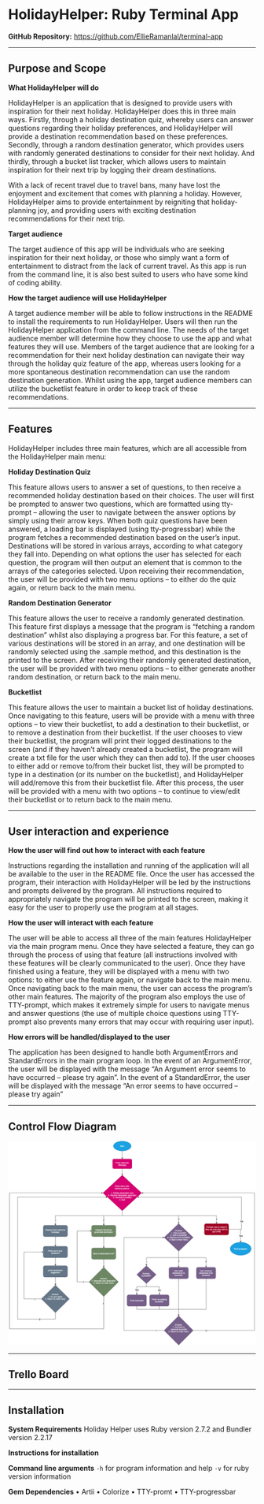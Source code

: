 # HolidayHelper: Ruby Terminal App

**GitHub Repository:**
<https://github.com/EllieRamanlal/terminal-app>


___
## Purpose and Scope

**What HolidayHelper will do**

HolidayHelper is an application that is designed to provide users with inspiration for their next holiday. HolidayHelper does this in three main ways. Firstly, through a holiday destination quiz, whereby users can answer questions regarding their holiday preferences, and HolidayHelper will provide a destination recommendation based on these preferences. Secondly, through a random destination generator, which provides users with randomly generated destinations to consider for their next holiday. And thirdly, through a bucket list tracker, which allows users to maintain inspiration for their next trip by logging their dream destinations. 

With a lack of recent travel due to travel bans, many have lost the enjoyment and excitement that comes with planning a holiday. However, HolidayHelper aims to provide entertainment by reigniting that holiday-planning joy, and providing users with exciting destination recommendations for their next trip.

**Target audience**

The target audience of this app will be individuals who are seeking inspiration for their next holiday, or those who simply want a form of entertainment to distract from the lack of current travel. As this app is run from the command line, it is also best suited to users who have some kind of coding ability.

**How the target audience will use HolidayHelper**

A target audience member will be able to follow instructions in the README to install the requirements to run HolidayHelper. Users will then run the HolidayHelper application from the command line. The needs of the target audience member will determine how they choose to use the app and what features they will use. Members of the target audience that are looking for a recommendation for their next holiday destination can navigate their way through the holiday quiz feature of the app, whereas users looking for a more spontaneous destination recommendation can use the random destination generation. Whilst using the app, target audience members can utilize the bucketlist feature in order to keep track of these recommendations.


___
## Features

HolidayHelper includes three main features, which are all accessible from the HolidayHelper main menu:

**Holiday Destination Quiz**

This feature allows users to answer a set of questions, to then receive a recommended holiday destination based on their choices. The user will first be prompted to answer two questions, which are formatted using tty-prompt – allowing the user to navigate between the answer options by simply using their arrow keys. When both quiz questions have been answered, a loading bar is displayed (using tty-progressbar) while the program fetches a recommended destination based on the user’s input. Destinations will be stored in various arrays, according to what category they fall into. Depending on what options the user has selected for each question, the program will then output an element that is common to the arrays of the categories selected. Upon receiving their recommendation, the user will be provided with two menu options – to either do the quiz again, or return back to the main menu.

**Random Destination Generator**

This feature allows the user to receive a randomly generated destination. This feature first displays a message that the program is “fetching a random destination” whilst also displaying a progress bar. For this feature, a set of various destinations will be stored in an array, and one destination will be randomly selected using the .sample method, and this destination is the printed to the screen. After  receiving their randomly generated destination, the user will be provided with two menu options – to either generate another random destination, or return back to the main menu.

**Bucketlist**

This feature allows the user to maintain a bucket list of holiday destinations. Once navigating to this feature, users will be provide with a menu with three options – to view their bucketlist, to add a destination to their bucketlist, or to remove a destination from their bucketlist. If the user chooses to view their bucketlist, the program will print their logged destinations to the screen (and if they haven’t already created a bucketlist, the program will create a txt file for the user which they can then add to). If the user chooses to either add or remove to/from their bucket list, they will be prompted to type in a destination (or its number on the bucketlist), and HolidayHelper will add/remove this from their bucketlist file. After this process, the user will be provided with a menu with two options – to continue to view/edit their bucketlist or to return back to the main menu. 


___
## User interaction and experience

**How the user will find out how to interact with each feature**

Instructions regarding the installation and running of the application will all be available to the user in the README file. Once the user has accessed the program, their interaction with HolidayHelper will be led by the instructions and prompts delivered by the program. All instructions required to appropriately navigate the program will be printed to the screen, making it easy for the user to properly use the program at all stages. 

**How the user will interact with each feature**

The user will be able to access all three of the main features HolidayHelper via the main program menu. Once they have selected a feature, they can go through the process of using that feature (all instructions involved with these features will be clearly communicated to the user). Once they have finished using a feature, they will be displayed with a menu with two options: to either use the feature again, or navigate back to the main menu. Once navigating back to the main menu, the user can access the program’s other main features. The majority of the program also employs the use of TTY-prompt, which makes it extremely simple for users to navigate menus and answer questions (the use of multiple choice questions using TTY-prompt also prevents many errors that may occur with requiring user input).

**How errors will be handled/displayed to the user**

The application has been designed to handle both ArgumentErrors and StandardErrors in the main program loop. In the event of an ArgumentError, the user will be displayed with the message “An Argument error seems to have occurred – please try again”. In the event of a StandardError, the user will be displayed with the message “An error seems to have occurred – please try again”


___
## Control Flow Diagram

![control flow diagram](docs/control-flow-diagram.png)


___
## Trello Board




___
## Installation

**System Requirements**
Holiday Helper uses Ruby version 2.7.2 and Bundler version 2.2.17

**Instructions for installation**


**Command line arguments**
`-h` for program information and help
`-v` for ruby version information

**Gem Dependencies**
•	Artii
•	Colorize
•	TTY-promt
•	TTY-progressbar


